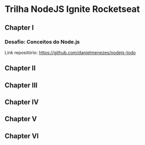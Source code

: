 # Trilha NodeJS Ignite Rocketseat



## Chapter I

### Desafio: Conceitos do Node.js
Link repositório: https://github.com/danielmenezes/nodejs-todo

## Chapter II

## Chapter III

## Chapter IV

## Chapter V

## Chapter VI
